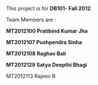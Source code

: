 This project is for **DB101- Fall 2012**.

Team Members are :

**MT2012100 Pratibind Kumar Jha**

**MT2012107 Pushpendra Sinha**

**MT2012108 Raghav Bali**

**MT2012129 Satya Deepthi Bhagi**

MT2012113 Rajeev B